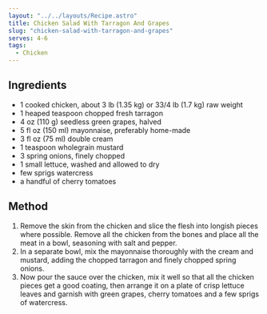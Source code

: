 ```yaml
---
layout: "../../layouts/Recipe.astro"
title: Chicken Salad With Tarragon And Grapes
slug: "chicken-salad-with-tarragon-and-grapes"
serves: 4-6
tags:
  - Chicken
---
```


## Ingredients

- 1 cooked chicken, about 3 lb (1.35 kg) or 33/4 lb (1.7 kg) raw weight 
- 1 heaped teaspoon chopped fresh tarragon 
- 4 oz (110 g) seedless green grapes, halved 
- 5 fl oz (150 ml) mayonnaise, preferably home-made 
- 3 fl oz (75 ml) double cream
- 1 teaspoon wholegrain mustard
- 3 spring onions, finely chopped 
- 1 small lettuce, washed and allowed to dry 
- few sprigs watercress
- a handful of cherry tomatoes

## Method

1. Remove the skin from the chicken and slice the flesh into longish pieces where possible. Remove all the chicken from the bones and place all the meat in a bowl, seasoning with salt and pepper.
1. In a separate bowl, mix the mayonnaise thoroughly with the cream and mustard, adding the chopped tarragon and finely chopped spring onions.
1. Now pour the sauce over the chicken, mix it well so that all the chicken pieces get a good coating, then arrange it on a plate of crisp lettuce leaves and garnish with green grapes, cherry tomatoes and a few sprigs of watercress.